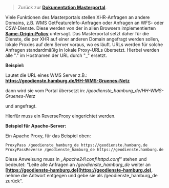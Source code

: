 >Zurück zur **[Dokumentation Masterportal](doc.md)**.

Viele Funktionen des Masterportals stellen XHR-Anfragen an andere Domains, z.B. WMS GetFeatureInfo-Anfragen oder Anfragen an WFS- oder CSW-Dienste. Diese werden von der in allen Browsern implementierten **[Same-Origin-Policy](https://de.wikipedia.org/wiki/Same-Origin-Policy)** untersagt. Das Masterportal setzt daher für die Dienste, die per XHR auf einer anderen Domain angefragt werden sollen, lokale Proxies auf dem Server voraus, wo es läuft. URLs werden für solche Anfragen standardmäßig in lokale Proxy-URLs übersetzt. Hierbei werden alle "." im Hostnamen der URL durch "_" ersetzt.

**Beispiel:**

Lautet die URL eines WMS Server z.B.:
**https://geodienste.hamburg.de/HH-WMS-Gruenes-Netz**

dann wird sie vom Portal übersetzt in:
*/geodienste_hamburg_de/HH-WMS-Gruenes-Netz*

und angefragt.

Hierfür muss ein ReverseProxy eingerichtet werden.

**Beispiel für Apache-Server:**

Ein Apache Proxy, für das Beispiel oben:

`ProxyPass /geodienste_hamburg_de https://geodienste.hamburg.de`
`ProxyPassReverse /geodienste_hamburg_de https://geodienste.hamburg.de`

Diese Anweisung muss in *„Apache24\conf\httpd.conf“*  stehen und bedeutet: “Leite alle Anfragen an */geodienste_hamburg_de* weiter an  **[https://geodienste-hamburg.de](https://geodienste-hamburg.de)**, nehme die Antwort entgegen und gebe sie als /geodienste_hamburg_de zurück“.
